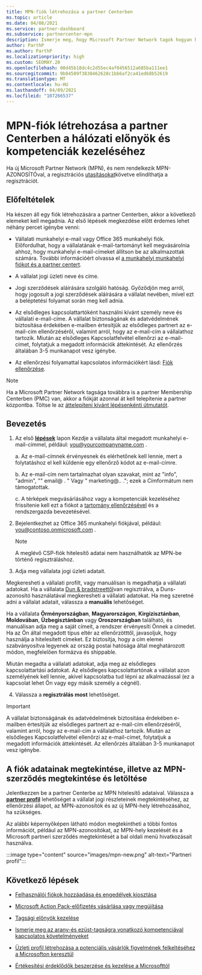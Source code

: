 ```yaml
---
title: MPN-fiók létrehozása a partner Centerben
ms.topic: article
ms.date: 04/08/2021
ms.service: partner-dashboard
ms.subservice: partnercenter-mpn
description: Ismerje meg, hogy Microsoft Partner Network tagok hogyan hozhatnak létre partneri központot a hálózati előnyeiknek és kompetenciáinak kezeléséhez.
author: ParthP
ms.author: ParthP
ms.localizationpriority: high
ms.custom: SEOMAY.20
ms.openlocfilehash: 00d45b18dc4c2d55ec4af0456512a685ba111ee1
ms.sourcegitcommit: 9b04509f3830462628c1bb6af2ca41ed68b52619
ms.translationtype: MT
ms.contentlocale: hu-HU
ms.lasthandoff: 04/09/2021
ms.locfileid: "107266537"
---
```

# <a name="create-an-mpn-account-in-partner-center-to-manage-network-benefits-and-competencies"></a>MPN-fiók létrehozása a partner Centerben a hálózati előnyök és kompetenciák kezeléséhez


Ha új Microsoft Partner Network (MPN), és nem rendelkezik MPN-AZONOSÍTÓval, a regisztrációs [utasításokat](https://partner.microsoft.com/dashboard/account/v3/enrollment/introduction/partnership)követve elindíthatja a regisztrációt.

## <a name="prerequisites"></a>Előfeltételek 

Ha készen áll egy fiók létrehozására a partner Centerben, akkor a következő elemeket kell megadnia.  Az első lépések megkezdése előtt érdemes lehet néhány percet igénybe venni:

- Vállalati munkahelyi e-mail vagy Office 365 munkahelyi fiók. Előfordulhat, hogy a vállalatának e-mail-tartományt kell megvásárolnia ahhoz, hogy munkahelyi e-mail-címeket állítson be az alkalmazottak számára. További információért olvassa el [a munkahelyi munkahelyi fiókot és a partner centert](azure-active-directory-tenants-and-partner-center.md). 
 
- A vállalat jogi üzleti neve és címe.

- Jogi szerződések aláírására szolgáló hatóság. Győződjön meg arról, hogy jogosult a jogi szerződések aláírására a vállalat nevében, mivel ezt a beléptetési folyamat során meg kell adnia.

- Az elsődleges kapcsolattartóként használni kívánt személy neve és vállalati e-mail-címe. A vállalat biztonságának és adatvédelmének biztosítása érdekében e-mailben értesítjük az elsődleges partnert az e-mail-cím ellenőrzéséről, valamint arról, hogy az e-mail-cím a vállalathoz tartozik. Miután az elsődleges Kapcsolatfelvétel ellenőrzi az e-mail-címet, folytatjuk a megadott információk áttekintését. Az ellenőrzés általában 3-5 munkanapot vesz igénybe. 

- Az ellenőrzési folyamattal kapcsolatos információkért lásd: [Fiók ellenőrzése](verification-responses.md).

>[!NOTE]
>Ha a Microsoft Partner Network tagsága továbbra is a partner Membership Centerben (PMC) van, akkor a fiókját azonnal át kell telepítenie a partner központba. Töltse le az [áttelepíteni kívánt lépésenkénti útmutatót](https://assetsprod.microsoft.com/mpn/migrate-pmc-pc-mpa-guide.pptx).

## <a name="get-started"></a>Bevezetés

1. Az első [**lépések**](https://partner.microsoft.com/dashboard/account/v3/enrollment/introduction/partnership) lapon Kezdje a vállalata által megadott munkahelyi e-mail-címmel, például: you@yourcompanyname.com .

 
    a.  Az e-mail-címnek érvényesnek és elérhetőnek kell lennie, mert a folytatáshoz el kell küldenie egy ellenőrző kódot az e-mail-címre.

    b.  Az e-mail-cím nem tartalmazhat olyan szavakat, mint az "info", "admin", "" email@ . " Vagy " marketing@.. ."; ezek a Címformátum nem támogatottak.

    c.  A térképek megvásárlásához vagy a kompetenciák kezeléséhez frissítenie kell ezt a fiókot a [tartomány ellenőrzésével](become-global-admin.md) és a rendszergazda bevezetésével. 

2. Bejelentkezhet az Office 365 munkahelyi fiókjával, például: you@contoso.onmicrosoft.com .

   >[!NOTE]
   > A meglévő CSP-fiók hitelesítő adatai nem használhatók az MPN-be történő regisztráláshoz.

3. Adja meg vállalata jogi üzleti adatait.

Megkeresheti a vállalati profilt, vagy manuálisan is megadhatja a vállalati adatokat. Ha a vállalata [Dun & bradstreettől](https://partner.microsoft.com/marketing/usisvshowcase/dunandbrad)van regisztrálva, a Duns-azonosító használatával megkeresheti a vállalati adatokat. Ha meg szeretné adni a vállalat adatait, válassza a **manuális** lehetőséget.

Ha a vállalata **Örményországban**, **Magyarországon**, **Kirgizisztánban**, **Moldovában**, **Üzbegisztánban** vagy **Oroszországban** található, és manuálisan adja meg a saját címeit, a rendszer érvényesíti Önnek a címedet. Ha az Ön által megadott típus eltér az ellenőrzötttől, javasoljuk, hogy használja a hitelesített címeket. Ez biztosítja, hogy a cím elemei szabványosítva legyenek az ország postai hatósága által meghatározott módon, megfelelően formázva és shippable.  

Miután megadta a vállalati adatokat, adja meg az elsődleges kapcsolattartási adatokat. Az elsődleges kapcsolattartónak a vállalat azon személyének kell lennie, akivel kapcsolatba tud lépni az alkalmazással (ez a kapcsolat lehet Ön vagy egy másik személy a cégnél).

4. Válassza a **regisztrálás most** lehetőséget.

>[!IMPORTANT]
>A vállalat biztonságának és adatvédelmének biztosítása érdekében e-mailben értesítjük az elsődleges partnert az e-mail-cím ellenőrzéséről, valamint arról, hogy az e-mail-cím a vállalathoz tartozik. Miután az elsődleges Kapcsolatfelvétel ellenőrzi az e-mail-címet, folytatjuk a megadott információk áttekintését. Az ellenőrzés általában 3-5 munkanapot vesz igénybe. 

## <a name="how-to-view-account-details-or-view-and-download-the-mpn-agreement"></a>A fiók adatainak megtekintése, illetve az MPN-szerződés megtekintése és letöltése

Jelentkezzen be a partner Centerbe az MPN hitelesítő adataival. Válassza a [**partner profil**](https://partner.microsoft.com/pcv/accountsettings/connectedpartnerprofile) lehetőséget a vállalat jogi részleteinek megtekintéséhez, az ellenőrzési állapot, az MPN-azonosítók és az új MPN-hely létrehozásához, ha szükséges. 

Az alábbi képernyőképen látható módon megtekintheti a többi fontos információt, például az MPN-azonosítókat, az MPN-hely kezelését és a Microsoft partneri szerződés megtekintését a bal oldali menü hivatkozásait használva.

:::image type="content" source="images/mpn-new.png" alt-text="Partneri profil":::


## <a name="next-steps"></a>Következő lépések

-  [Felhasználói fiókok hozzáadása és engedélyek kiosztása](create-user-accounts-and-set-permissions.md)

-  [Microsoft Action Pack-előfizetés vásárlása vagy megújítása](mpn-get-action-pack.md)

-  [Tagsági előnyök kezelése](manage-your-partner-network-benefits.md)

-  [Ismerje meg az arany-és ezüst-tagságra vonatkozó kompetenciával kapcsolatos követelményeket](https://partner.microsoft.com/membership/competencies)

-  [Üzleti profil létrehozása a potenciális vásárlók figyelmének felkeltéséhez a Microsofton keresztül](create-a-marketing-profile.md)

-  [Értékesítési érdeklődők beszerzése és kezelése a Microsofttól](manage-leads.md)
